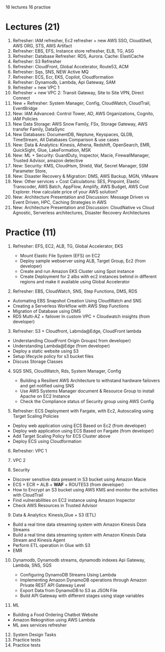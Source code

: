 16 lectures
16 practise

# Lectures (21)

1. Refresher: IAM refresher, Ec2 refresher + new AWS SSO, CloudShell, AWS ORG, STS, AWS Artifact
2. Refresher: EBS, EFS, Instance store refresher, ELB, TG, ASG
3. Refresher: Database Refresher: RDS, Aurora. Cache: ElastiCache
4. Refresher: S3 Refresher
5. Refresher: CloudFront, Global Accelerator, Route53, ACM
6. Refresher: Sqs, SNS, NEW Active MQ
7. Refresher: ECS, Ecr, EKS, Copilot, Cloudformation
8. Refresher: Dynamodb, Lambda, Api Gateway, SAM
9. Refresher + new VPC 1
10. Refresher + new VPC 2: Transit Gateway, Site to Site VPN, Direct Connect
11. New + Refresher: System Manager, Config, CloudWatch, CloudTrail, EventBridge
12. New: IAM Advanced: Control Tower, AD, AWS Organizations, Cognito, IAM Policies
13. New Data Storage: AWS Snow Family, FSx, Storage Gateway, AWS transfer Family, DataSync
14. New Databases: DocumentDB, Neptune, Keyspaces, QLDB, TimeStream, All Databases Comparison & use cases
15. New: Data & Analytics: Kinesis, Athena, Redshift, OpenSearch, EMR, QuickSight, Glue, LakeFormation, MSK
16. New: ML + Security: GuardDuty, Inspector, Macie, FirewallManager, Trusted Advisor, amazon detective
17. New: Security: KMS, CloudHsm, Shield, Waf, Secret Manager, SSM Parameter Store, 
18. New: Disaster Recovery & Migration: DMS, AWS Backup, MGN, VMware
19. New: Other services + Cost Calculations: SES, Pinpoint, Elastic Transcoder, AWS Batch, AppFlow, Amplify, AWS Budget,
    AWS Cost Explorer. How calculate price of your AWS solution?
20. New: Architecture Presentation and Discussion: Message Driven vs Event Driven, HPC, Caching Strategies in AWS
21. New: Architecture Presentation and Discussion: CloudNative vs Cloud Agnostic, Serverless architectures, Disaster
    Recovery Architectures

# Practice (11)

1. Refresher: EFS, EC2, ALB, TG, Global Accelerator, EKS
   * Mount Elastic File System (EFS) on EC2
   * Deploy sample webserver using ALB, Target Group, Ec2 (from developer)
   * Create and run Amazon EKS Cluster using Spot instance
   * Create Deployment for 2 albs with ec2 instances behind in different regions and make it available using Global Accelerator

2. Refresher: EBS, CloudWatch, SNS, Step Functions, DMS, RDS
  * Automating EBS Snapshot Creation Using CloudWatch and SNS
  * Creating a Serverless Workflow with AWS Step Functions
  * Migration of Database using DMS
  * RDS Multi-AZ + failover In custom VPC + Cloudwatch insights (from developer)

3. Refresher: S3 + Cloudfront, Labmda@Edge, CloudFront lambda
  * Understanding CloudFront Origin Groups( from developer)
  * Understanding Lambda@Edge (from developer)
  * Deploy a static website using S3
  * Setup lifecycle policy for s3 bucket files
  * Discuss Storage Classes

4. SQS SNS, CloudWatch, Rds, System Manager, Config
   * Building a Resilient AWS Architecture to withstand hardware failovers and get notified using SNS
   * Use AWS Systems Manager document & Resource Group to install Apache on EC2 Instance
   * Check the Compliance status of Security group using AWS Config

5. Refresher: ECS Deployment with Fargate, with Ec2, Autoscaling using Target Scaling Policies
  * Deploy web application using ECS Based on Ec2 (from developer)
  * Deploy web application using ECS Based on Fargate (from developer)
  * Add Target Scaling Policy for ECS Cluster above
  * Deploy ECS using Cloudformation

6. Refresher: VPC 1
7. VPC 2

8. Security
  * Discover sensitive data present in S3 bucket using Amazon Macie
  * ECS + ECR + ALB + **WAF** + ROUTE53 (from developer)
  * How to Encrypt an S3 bucket using AWS KMS and monitor the activities with CloudTrail
  * Find vulnerabilities on EC2 instance using Amazon Inspector
  * Check AWS Resources in Trusted Advisor


9. Data & Analytics: Kinesis,Glue + S3 (ETL) 
  * Build a real time data streaming system with Amazon Kinesis Data Streams
  * Build a real time data streaming system with Amazon Kinesis Data Stream and Kinesis Agent
  * Perform ETL operation in Glue with S3
  * EMR 


10. Dynamodb, Dynamodb streams, dynamodb indexes Api Gateway, Lambda, SNS, SQS
    * Configuring DynamoDB Streams Using Lambda
    * Implementing Amazon DynamoDB operations through Amazon Private REST API Gateway Level
    * Export Data from DynamoDB to S3 as JSON File
    * Build API Gateway with different stages using stage variables

11. ML
  * Building a Food Ordering Chatbot Website 
  * Amazon Rekognition using AWS Lambda
  * ML aws services refresher

12. System Design Tasks
13. Practice tests
14. Practice tests





